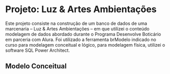 # Projeto: Luz & Artes Ambientações

Este projeto consiste na construção de um banco de dados de uma marcenaria – Luz & Artes Ambientações – em que utilizei o conteúdo modelagem de dados abordado durante o Programa Desenvolve Boticário em parceria com Alura.
Foi utilizado a ferramenta brModelo indicado no curso para modelagem conceitual e lógico, para modelagem física, utilizei o software SQL Power Architect.

## Modelo Conceitual


